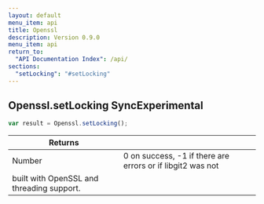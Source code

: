 ```yaml
---
layout: default
menu_item: api
title: Openssl
description: Version 0.9.0
menu_item: api
return_to:
  "API Documentation Index": /api/
sections:
  "setLocking": "#setLocking"
---
```


## <a name="setLocking"></a><span>Openssl.</span>setLocking <span class="tags"><span class="sync">Sync</span><span class="experimental">Experimental</span></span>

```js
var result = Openssl.setLocking();
```

| Returns |  |
| --- | --- |
| Number |  0 on success, -1 if there are errors or if libgit2 was not
 built with OpenSSL and threading support. |


